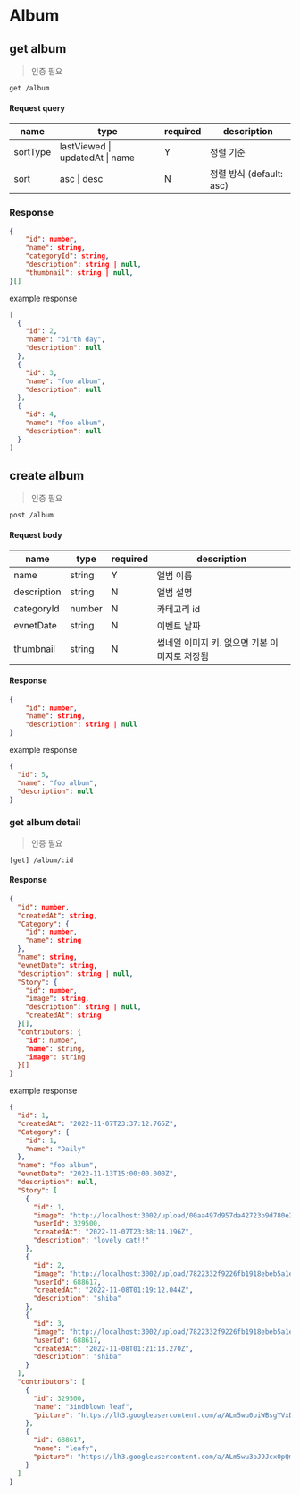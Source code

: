 # Album

## get album

> 인증 필요

```text
get /album
```

#### Request query

| name     | type                            | required | description              |
| -------- | ------------------------------- | -------- | ------------------------ |
| sortType | lastViewed \| updatedAt \| name | Y        | 정렬 기준                |
| sort     | asc \| desc                     | N        | 정렬 방식 (default: asc) |

### Response

```json
{
    "id": number,
    "name": string,
    "categoryId": string,
    "description": string | null,
    "thumbnail": string | null,
}[]

```

example response

```json
[
  {
    "id": 2,
    "name": "birth day",
    "description": null
  },
  {
    "id": 3,
    "name": "foo album",
    "description": null
  },
  {
    "id": 4,
    "name": "foo album",
    "description": null
  }
]
```

## create album

> 인증 필요

```text
post /album
```

#### Request body

| name        | type   | required | description                                   |
| ----------- | ------ | -------- | --------------------------------------------- |
| name        | string | Y        | 앨범 이름                                     |
| description | string | N        | 앨범 설명                                     |
| categoryId  | number | N        | 카테고리 id                                   |
| evnetDate   | string | N        | 이벤트 날짜                                   |
| thumbnail   | string | N        | 썸네일 이미지 키. 없으면 기본 이미지로 저장됨 |

#### Response

```json
{
    "id": number,
    "name": string,
    "description": string | null
}
```

example response

```json
{
  "id": 5,
  "name": "foo album",
  "description": null
}
```

### get album detail

> 인증 필요

```text
[get] /album/:id
```

#### Response

```json
{
  "id": number,
  "createdAt": string,
  "Category": {
    "id": number,
    "name": string
  },
  "name": string,
  "evnetDate": string,
  "description": string | null,
  "Story": {
    "id": number,
    "image": string,
    "description": string | null,
    "createdAt": string
  }[],
  "contributors: {
    "id": number,
    "name": string,
    "image": string
  }[]
}
```

example response

```json
{
  "id": 1,
  "createdAt": "2022-11-07T23:37:12.765Z",
  "Category": {
    "id": 1,
    "name": "Daily"
  },
  "name": "foo album",
  "evnetDate": "2022-11-13T15:00:00.000Z",
  "description": null,
  "Story": [
    {
      "id": 1,
      "image": "http://localhost:3002/upload/00aa497d957da42723b9d780e291bfc4?&f=13&a=400571306137d40a8290d806982bc041",
      "userId": 329500,
      "createdAt": "2022-11-07T23:38:14.196Z",
      "description": "lovely cat!!"
    },
    {
      "id": 2,
      "image": "http://localhost:3002/upload/7822332f9226fb1918ebeb5a1e1afa95?&f=13&a=8b78446582db0f2a5c2dfd0cf42894c2",
      "userId": 688617,
      "createdAt": "2022-11-08T01:19:12.044Z",
      "description": "shiba"
    },
    {
      "id": 3,
      "image": "http://localhost:3002/upload/7822332f9226fb1918ebeb5a1e1afa95?&f=13&a=bac59cd89785b3a9261ddddb0058f046",
      "userId": 688617,
      "createdAt": "2022-11-08T01:21:13.270Z",
      "description": "shiba"
    }
  ],
  "contributors": [
    {
      "id": 329500,
      "name": "3indblown leaf",
      "picture": "https://lh3.googleusercontent.com/a/ALm5wu0piWBsgYVxDQCFrL7OWeo_ftlw4uZ2uiVC9MUP=s96-c"
    },
    {
      "id": 688617,
      "name": "leafy",
      "picture": "https://lh3.googleusercontent.com/a/ALm5wu3pJ9JcxOpQmpQ2Z4LHKFfvzNIdyX61kliIbfbM=s96-c"
    }
  ]
}
```
